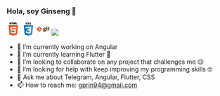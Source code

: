 ### Hola, soy Ginseng 👋

<img height="30" src="https://raw.githubusercontent.com/github/explore/80688e429a7d4ef2fca1e82350fe8e3517d3494d/topics/html/html.png" style="max-width:100%;"> <img height="30" src="https://raw.githubusercontent.com/github/explore/80688e429a7d4ef2fca1e82350fe8e3517d3494d/topics/css/css.png" style="max-width:100%;"> <img height="30" src="https://raw.githubusercontent.com/github/explore/80688e429a7d4ef2fca1e82350fe8e3517d3494d/topics/git/git.png" style="max-width:100%;">
<img height="30" src="https://avatars.githubusercontent.com/u/14101776?s=200&v=4" style="max-width:100%;">
<!--
**ginsenghung/ginsenghung** is a ✨ _special_ ✨ repository because its `README.md` (this file) appears on your GitHub profile.

Here are some ideas to get you started:-->

- 🔭 I’m currently working on Angular
- 🌱 I’m currently learning Flutter :blue_heart:
- 👯 I’m looking to collaborate on any project that challenges me :wink:
- 🤔 I’m looking for help with keep improving my programming skills 🤓
- 💬 Ask me about Telegram, Angular, Flutter, CSS
- 📫 How to reach me: gprin94@gmail.com

